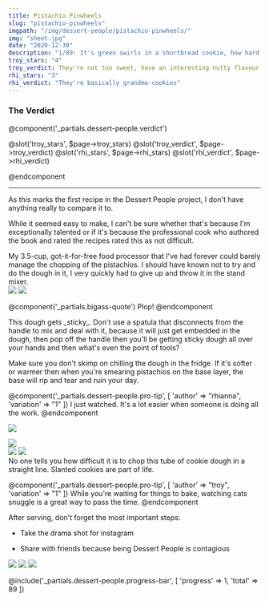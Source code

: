```yaml
---
title: Pistachio Pinwheels
slug: "pistachio-pinwheels"
imgpath: "/img/dessert-people/pistachio-pinwheels/"
img: "sheet.jpg"
date: "2020-12-30"
description: "1/89: It's green swirls in a shortbread cookie, how hard can it be?"
troy_stars: "4"
troy_verdict: They're not too sweet, have an interesting nutty flavour and look pretty
rhi_stars: "3"
rhi_verdict: "They're basically grandma-cookies"
---
```


<h3 class="text-center font-black text-2xl text-red-900">The Verdict</h3>

@component('_partials.dessert-people.verdict')

@slot('troy_stars', $page->troy_stars)
@slot('troy_verdict', $page->troy_verdict)
@slot('rhi_stars', $page->rhi_stars)
@slot('rhi_verdict', $page->rhi_verdict)

@endcomponent

<hr class="mt-8 mx-auto w-1/2 border-b-1 border-grey-200"/>

As this marks the first recipe in the Dessert People project, I don't have anything really to compare it to.

While it seemed easy to make, I can't be sure whether that's because I'm exceptionally talented or if it's because
the professional cook who authored the book and rated the recipes rated this as not difficult.

<div class="bg-grey-100 shadow-md rounded text-base md:-mx-8">
    <div class="p-4">
        My 3.5-cup, got-it-for-free food processor that I've had forever could barely manage the chopping of the pistachios.
        I should have known not to try and do the dough in it, I very quickly had to give up and throw it in the stand mixer.
    </div>
    <div class="flex px-4 pb-4">
        <img class="w-1/2" src="{{ $page->imgpath }}failed_processor.jpg" /> 
        <img class="w-1/2" src="{{ $page->imgpath }}mixer.jpg" />
    </div>
</div>

@component('_partials.bigass-quote')
Plop!
@endcomponent

<div class="flex flex-col md:flex-row mt-8">
    <div class="flex-grow flex flex-col md:flex-row items-center px-4">
        <div markdown="1">
This dough gets _sticky_. Don't use a spatula that disconnects from the handle to mix and deal with it, because it 
will just get embedded in the dough, then pop off the handle then you'll be getting sticky dough all over your hands
and then what's even the point of tools?

Make sure you don't skimp on chilling the dough in the fridge. If it's softer or warmer then when you're smearing
pistachios on the base layer, the base will rip and tear and ruin your day.

@component('_partials.dessert-people.pro-tip', [ 'author' => "rhianna", 'variation' => "1" ])
    I just watched. It's a lot easier when someone is doing all the work.
@endcomponent
        </div>
    </div>
    <img class="mx-auto text-center mt-4 md:mt-0" src="{{ $page->imgpath}}smear.gif" />
</div>

<div class="flex flex-col-reverse md:flex-row mt-8">
    <img src="{{ $page->imgpath}}cats.gif" class="mt-4 md:mt-0 text-center mx-auto" />
    <div class="flex-grow px-4 flex flex-col-reverse md:flex-row items-center">
        <div markdown="1">
        <div class="flex">
            <img class="w-1/2" src="{{$page->imgpath}}chop.jpg">
            <img class="w-1/2" src="{{$page->imgpath}}bake.jpg">
        </div>
No one tells you how difficult it is to chop this tube of cookie dough in a straight line. Slanted cookies
are part of life.

@component('_partials.dessert-people.pro-tip', [ 'author' => "troy", 'variation' => "1" ])
While you're waiting for things to bake, watching cats snuggle is a great way to pass the time.
@endcomponent
        </div>
    </div>        
</div>

<div class="bg-grey-100 shadow-md rounded text-base md:-mx-8 mt-8">
    <div class="p-4" markdown="1">
    
After serving, don't forget the most important steps:

* Take the drama shot for instagram
* Share with friends because being Dessert People is contagious 

    </div>
    <div class="flex px-4 pb-4">
        <img class="w-1/3" src="{{ $page->imgpath }}share_scott.png" />
        <img class="w-1/3" src="{{ $page->imgpath }}drama.jpg" /> 
        <img class="w-1/3" src="{{ $page->imgpath }}share_elita.jpg" />
    </div>
</div>

<div class="mt-8">

@include('_partials.dessert-people.progress-bar', [ 'progress' => 1, 'total' => 89 ])
</div>


